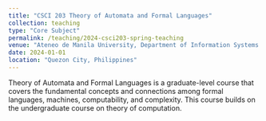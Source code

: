 ```yaml
---
title: "CSCI 203 Theory of Automata and Formal Languages"
collection: teaching
type: "Core Subject"
permalink: /teaching/2024-csci203-spring-teaching
venue: "Ateneo de Manila University, Department of Information Systems and Computer Science"
date: 2024-01-01
location: "Quezon City, Philippines"
---
```


Theory of Automata and Formal Languages is a graduate-level course that covers the fundamental concepts and connections among formal languages, machines, computability, and complexity.  This course builds on the undergraduate course on theory of computation.

